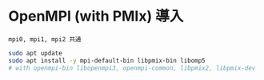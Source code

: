# OpenMPI (with PMIx) 導入
`mpi0, mpi1, mpi2 共通`
~~~sh
sudo apt update
sudo apt install -y mpi-default-bin libpmix-bin libomp5
# with openmpi-bin libopenmpi3, openmpi-common, libpmix2, libpmix-dev
~~~
